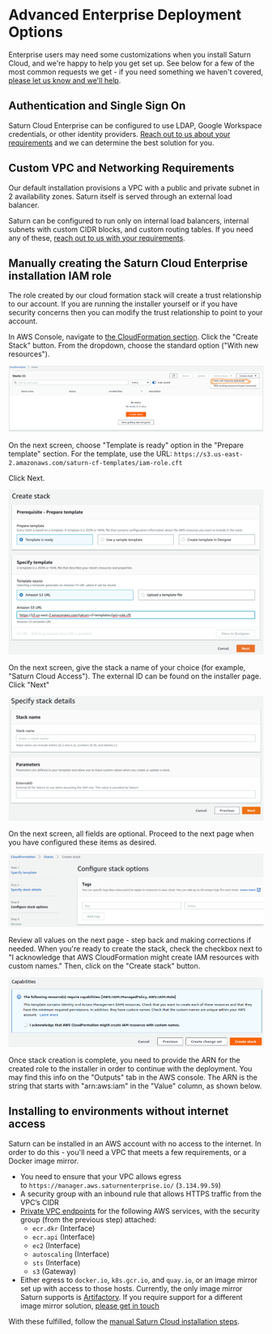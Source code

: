 # Advanced Enterprise Deployment Options

Enterprise users may need some customizations when you install Saturn Cloud, and we're happy to help you get set up. See below for a few of the most common requests we get - if you need something we haven't covered,
[please let us know and we'll help](<docs/getting_help.md>).

## Authentication and Single Sign On

Saturn Cloud Enterprise can be configured to use LDAP, Google Workspace credentials, or other identity providers. [Reach out to us about your requirements](<docs/getting_help.md>) and we can determine the best solution for you.

## Custom VPC and Networking Requirements

Our default installation provisions a VPC with a public and private subnet in 2 availability zones.  Saturn itself is served through an external load balancer.

Saturn can be configured to run only on internal load balancers, internal subnets with custom CIDR blocks, and custom routing tables.  If you need any of these, [reach out to us with your requirements](<docs/getting_help.md>).

## Manually creating the Saturn Cloud Enterprise installation IAM role

The role created by our cloud formation stack will create a trust relationship to our account. If you are running the installer yourself or if you have security concerns then you can modify the trust relationship to point to your account.

In AWS Console, navigate to <a href="https://console.aws.amazon.com/cloudformation" target='_blank' rel='noopener'>the CloudFormation section</a>. Click the "Create Stack" button. From the dropdown, choose the standard option ("With new resources").

<img src="/images/docs/cf-stack.png" alt="Screenshot of AWS Console showing CloudFormation panel, with Create Stack button centered" class="doc-image">

On the next screen, choose "Template is ready" option in the "Prepare template" section. For the template, use the URL: `https://s3.us-east-2.amazonaws.com/saturn-cf-templates/iam-role.cft`

Click Next.

<img src="/images/docs/cf-stack2.png" alt="Screenshot of AWS Console showing Create Stack form" class="doc-image">

On the next screen, give the stack a name of your choice (for example, "Saturn Cloud Access"). The external ID can be found on the installer page. Click "Next"

<img src="/images/docs/cf-stack3.png" alt="Screenshot of AWS Console showing Create Stack form, with Stack Name and Parameters shown" class="doc-image">

On the next screen, all fields are optional. Proceed to the next page when you have configured these items as desired.

<img src="/images/docs/cf-stack4.png" alt="Screenshot of AWS Console showing Configure Stack Options" class="doc-image">

Review all values on the next page - step back and making corrections if needed. When you're ready to create the stack, check the checkbox next to "I acknowledge that AWS CloudFormation might create IAM resources with custom names." Then, click on the "Create stack" button.

<img src="/images/docs/cf-stack5.png" alt="Screenshot of AWS Console showing warning displayed before Create Stack can be selected" class="doc-image">

Once stack creation is complete, you need to provide the ARN for the created role to the installer in order to continue with the deployment. You may find this info on the "Outputs" tab in the AWS console. The ARN is the string that starts with "arn:aws:iam" in the "Value" column, as shown below.

## Installing to environments without internet access

Saturn can be installed in an AWS account with no access to the internet. In order to do this - you'll need a VPC that meets a few requirements, or a Docker image mirror.

- You need to ensure that your VPC allows egress to `https://manager.aws.saturnenterprise.io/` (`3.134.99.59`)
- A security group with an inbound rule that allows HTTPS traffic from the VPC’s CIDR
- [Private VPC endpoints](https://docs.aws.amazon.com/vpc/latest/privatelink/vpc-endpoints.html) for the following AWS services, with the security group (from the previous step) attached:
  - `ecr.dkr` (Interface)
  - `ecr.api` (Interface)
  - `ec2` (Interface)
  - `autoscaling` (Interface)
  - `sts` (Interface)
  - `s3` (Gateway)
- Either egress to `docker.io`, `k8s.gcr.io`, and `quay.io`, or an image mirror set up with access to those hosts. Currently, the only image mirror Saturn supports is [Artifactory](https://jfrog.com/artifactory/). If you require support for a different image mirror solution, [please get in touch](https://deploy-preview-345--saturn-cloud.netlify.app/docs/reporting-problems/)

With these fulfilled, follow the [manual Saturn Cloud installation steps](/docs).
